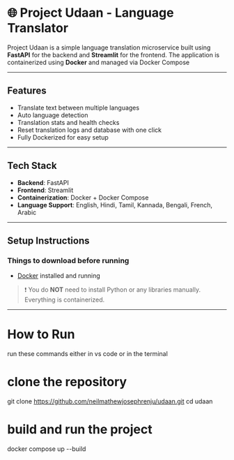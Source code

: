 # 🌐 Project Udaan - Language Translator

Project Udaan is a simple language translation microservice built using **FastAPI** for the backend and **Streamlit** for the frontend. The application is containerized using **Docker** and managed via Docker Compose

----------------------------------------------------------

## Features

- Translate text between multiple languages
- Auto language detection
- Translation stats and health checks
- Reset translation logs and database with one click
- Fully Dockerized for easy setup

----------------------------------------------------------

## Tech Stack

- **Backend**: FastAPI
- **Frontend**: Streamlit
- **Containerization**: Docker + Docker Compose
- **Language Support**: English, Hindi, Tamil, Kannada, Bengali, French, Arabic

----------------------------------------------------------

## Setup Instructions

### Things to download before running

- [Docker](https://www.docker.com/products/docker-desktop) installed and running

> ❗ You do **NOT** need to install Python or any libraries manually. Everything is containerized.

----------------------------------------------------------

# How to Run

run these commands either in vs code or in the terminal

# clone the repository
git clone https://github.com/neilmathewjosephrenju/udaan.git
cd udaan

# build and run the project
docker compose up --build
